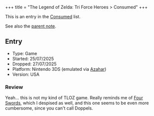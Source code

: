 +++
title = "The Legend of Zelda: Tri Force Heroes > Consumed"
+++

This is an entry in the [Consumed](@/notes/Consumption/Consumed.md) list.

See also the [parent note](@/notes/The_Legend_of_Zelda_Tri_Force_Heroes/_index.md).

## Entry

- Type: Game
- Started: 25/07/2025
- Dropped: 27/07/2025
- Platform: Nintendo 3DS (emulated via [Azahar](@/notes/Azahar.md))
- Version: USA

### Review

Yeah... this is not my kind of TLOZ game. Really reminds me of [Four Swords](@/notes/The_Legend_of_Zelda_Four_Swords_Anniversary_Edition/_index.md), which I despised as well, and this one seems to be even more cumbersome, since you can't call Doppels.
